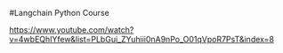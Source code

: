 #Langchain Python Course

https://www.youtube.com/watch?v=4wbEQhIYfew&list=PLbGui_ZYuhiii0nA9nPo_O01qVpoR7PsT&index=8
